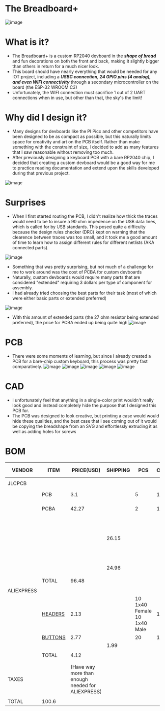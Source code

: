 # The Breadboard+
![image](https://github.com/user-attachments/assets/d4447ca4-ed9b-472e-b072-faba39d8eaf0)
# What is it?
- The Breadboard+ is a custom RP2040 devboard in the ***shape of bread*** and fun decorations on both the front and back, making it slightly bigger than others in return for a much nicer look.
- This board should have nearly everything that would be needed for any IOT project, including a ***USBC connection, 24 GPIO pins (4 analog), and even WIFI connectivity*** through a secondary microcontroller on the board (the ESP-32 WROOM C3)
- Unfortunately, the WIFI connection must sacrifice 1 out of 2 UART connections when in use, but other than that, the sky's the limit!
# Why did I design it?
- Many designs for devboards like the PI Pico and other competitors have been designed to be as compact as possible, but this naturally limits space for creativity and art on the PCB itself. Rather than make something with the constraint of size, I decided to add as many features that I saw reasonable without removing too much.
- After previously designing a keyboard PCB with a bare RP2040 chip, I decided that creating a custom devboard would be a good way for me to practice reading documentation and extend upon the skills developed during that previous project.

![image](https://github.com/user-attachments/assets/1a4461b9-ab84-4c5d-8580-057af9d8251b)

# Surprises
- When I first started routing the PCB, I didn't realize how thick the traces would need to be to insure a 90 ohm impedence on the USB data lines, which is called for by USB standards. This posed quite a difficulty because the design rules checker (DRC) kept on warning that the clearence between traces was too small, and it took me a good amount of time to learn how to assign different rules for different netlists (AKA connected parts).

![image](https://github.com/user-attachments/assets/a21a8e85-5be8-416c-a298-47e3b4b37227)

- Something that was pretty surprising, but not much of a challenge for me to work around was the cost of PCBA for custom devboards
- Naturally, custom devboards would require many parts that are considered "extended" requiring 3 dollars per type of component for assembly.
- I had already tried choosing the best parts for their task (most of which were either basic parts or extended preferred)

![image](https://github.com/user-attachments/assets/4c23ecc2-318d-4fd9-ac7d-5ead1e68d810)

- With this amount of extended parts (the 27 ohm resistor being extended preferred), the price for PCBA ended up being quite high
![image](https://github.com/user-attachments/assets/fc779ca7-f714-4f4b-bec4-3427f23bfb41)

# PCB
- There were some moments of learning, but since I already created a PCB for a bare-chip custom keyboard, this process was pretty fast comparatively.
![image](https://github.com/user-attachments/assets/7673d5b7-8ca9-4117-a122-7dee78e772a3)
![image](https://github.com/user-attachments/assets/64d12f69-5a9d-43fb-85d0-74aa405bddff)
![image](https://github.com/user-attachments/assets/918cb1b6-7b80-4891-8dc3-17a322ed6e84)
![image](https://github.com/user-attachments/assets/c5d76062-b545-4f88-94c6-b720ce0cfa50)
![image](https://github.com/user-attachments/assets/afc274f0-a628-4e4e-9cef-c145bc1bfcbf)


# CAD
- I unfortunately feel that anything in a single-color print wouldn't really look good and instead completely hide the purpose that I designed this PCB for.
- The PCB was designed to look creative, but printing a case would would hide these qualities, and the best case that I see coming out of it would be copying the breadshape from an SVG and effortlessly extruding it as well as adding holes for screws

# BOM

| VENDOR     | ITEM    | PRICE(USD)                                        | SHIPPING | PCS                         | CNT | REMARKS 1                         | REMARKS 2                             |
|------------|---------|---------------------------------------------------|----------|-----------------------------|-----|-----------------------------------|---------------------------------------|
|            |         |                                                   |          |                             |     |                                   |                                       |
| JLCPCB     |         |                                                   |          |                             |     |                                   |                                       |
|            | PCB     | 3.1                                               |          | 5                           | 1   | LEAD-FREE HASL                    |                                       |
|            | PCBA    | 42.27                                             |          | 2                           | 1   | Only for SMD                      |                                       |
|            |         |                                                   | 26.15    |                             |     | UPS DDP to avoid customs headache (cheapest shipping available) | Detailed by the cost-optimizing guide |
|            |         |                                                   | 24.96    |                             |     | Taxes & Fees                      |                                       |
|            |         |                                                   |          |                             |     |                                   |                                       |
|            | TOTAL   | 96.48                                             |          |                             |     |                                   |                                       |
|            |         |                                                   |          |                             |     |                                   |                                       |
| ALIEXPRESS |         |                                                   |          |                             |     |                                   |                                       |
|            | [HEADERS](https://www.aliexpress.us/item/3256807894655866.html?spm=a2g0o.productlist.main.10.2048TOyvTOyvjB&algo_pvid=78836b1f-3d59-4a97-b9b7-cac95eaa052c&algo_exp_id=78836b1f-3d59-4a97-b9b7-cac95eaa052c-52&pdp_ext_f=%7B%22order%22%3A%2220%22%2C%22eval%22%3A%221%22%7D&pdp_npi=4%40dis%21USD%212.13%212.13%21%21%212.13%212.13%21%4021030ea417511226170433127e741d%2112000043591263791%21sea%21US%216403496327%21X&curPageLogUid=TOsqkBImCibu&utparam-url=scene%3Asearch%7Cquery_from%3A#nav-specification) | 2.13                                              |          | 10 1x40 Female 10 1x40 Male | 1   |                                   |                                       |
|            | [BUTTONS](https://www.aliexpress.us/item/3256804068199319.html?spm=a2g0o.productlist.main.4.e8c1dec5Inxuai&aem_p4p_detail=202506280802286024204940544760001218999&algo_pvid=f3ffc751-558f-49ca-ac5c-7ffbabd14130&algo_exp_id=f3ffc751-558f-49ca-ac5c-7ffbabd14130-3&pdp_ext_f=%7B%22order%22%3A%22680%22%2C%22eval%22%3A%221%22%7D&pdp_npi=4%40dis%21USD%212.77%212.77%21%21%2119.73%2119.73%21%402103146c17511229483267527eb3c8%2112000028534796958%21sea%21US%216403496327%21X&curPageLogUid=fRMaRWsfiR0Y&utparam-url=scene%3Asearch%7Cquery_from%3A&search_p4p_id=202506280802286024204940544760001218999_1) | 2.77                                              |          | 20                          | 1   | 6x6x4.3mm                         | EXCLUDED                              |
|            |         |                                                   | 1.99     |                             |     |                                   |                                       |
|            |         |                                                   |          |                             |     |                                   |                                       |
|            | TOTAL   | 4.12                                              |          |                             |     |                                   |                                       |
|            |         |                                                   |          |                             |     |                                   |                                       |
|            |         |                                                   |          |                             |     |                                   |                                       |
| TAXES      |         | (Have way more than enough needed for ALIEXPRESS) |          |                             |     |                                   |                                       |
|            |         |                                                   |          |                             |     |                                   |                                       |
| TOTAL      | 100.6   |                                                   |          |                             |     |                                   |                                       |



